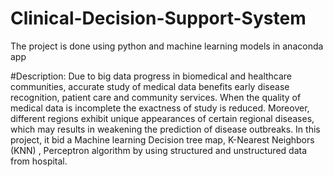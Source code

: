 # Clinical-Decision-Support-System
The project is done using python and machine learning models in anaconda app

#Description:
Due to big data progress in biomedical and healthcare communities, accurate study of medical data benefits early disease recognition, patient care and community services. When the quality of medical data is incomplete the exactness of study is reduced. Moreover, different regions exhibit unique appearances of certain regional diseases, which may results in weakening the prediction of disease outbreaks. In this project, it bid a Machine learning Decision tree map, K-Nearest Neighbors (KNN) , Perceptron algorithm by using structured and unstructured data from hospital.
